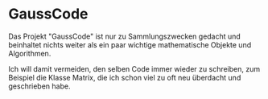 # GaussCode

Das Projekt "GaussCode" ist nur zu Sammlungszwecken gedacht und beinhaltet
nichts weiter als ein paar wichtige mathematische Objekte und Algorithmen.

Ich will damit vermeiden, den selben Code immer wieder zu schreiben, zum
Beispiel die Klasse Matrix, die ich schon viel zu oft neu überdacht und
geschrieben habe.

